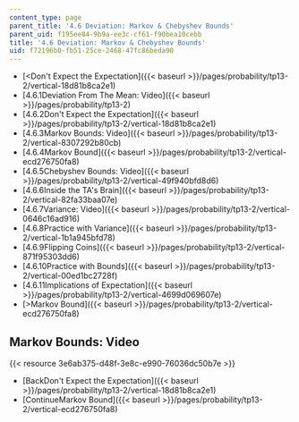 ```yaml
---
content_type: page
parent_title: '4.6 Deviation: Markov & Chebyshev Bounds'
parent_uid: f195ee84-9b9a-ee3c-cf61-f90bea10cebb
title: '4.6 Deviation: Markov & Chebyshev Bounds'
uid: f72196b0-fb51-25ce-2468-47fc86beda90
---
```


*   [<Don't Expect the Expectation]({{< baseurl >}}/pages/probability/tp13-2/vertical-18d81b8ca2e1)
*   [4.6.1Deviation From The Mean: Video]({{< baseurl >}}/pages/probability/tp13-2)
*   [4.6.2Don't Expect the Expectation]({{< baseurl >}}/pages/probability/tp13-2/vertical-18d81b8ca2e1)
*   [4.6.3Markov Bounds: Video]({{< baseurl >}}/pages/probability/tp13-2/vertical-8307292b80cb)
*   [4.6.4Markov Bound]({{< baseurl >}}/pages/probability/tp13-2/vertical-ecd276750fa8)
*   [4.6.5Chebyshev Bounds: Video]({{< baseurl >}}/pages/probability/tp13-2/vertical-49f940bfd8d6)
*   [4.6.6Inside the TA's Brain]({{< baseurl >}}/pages/probability/tp13-2/vertical-82fa33baa07e)
*   [4.6.7Variance: Video]({{< baseurl >}}/pages/probability/tp13-2/vertical-0646c16ad916)
*   [4.6.8Practice with Variance]({{< baseurl >}}/pages/probability/tp13-2/vertical-1b1a945bfd78)
*   [4.6.9Flipping Coins]({{< baseurl >}}/pages/probability/tp13-2/vertical-871f95303dd6)
*   [4.6.10Practice with Bounds]({{< baseurl >}}/pages/probability/tp13-2/vertical-00ed1bc2728f)
*   [4.6.11Implications of Expectation]({{< baseurl >}}/pages/probability/tp13-2/vertical-4699d069607e)
*   [\>Markov Bound]({{< baseurl >}}/pages/probability/tp13-2/vertical-ecd276750fa8)

Markov Bounds: Video
--------------------

{{< resource 3e6ab375-d48f-3e8c-e990-76036dc50b7e >}}

*   [BackDon't Expect the Expectation]({{< baseurl >}}/pages/probability/tp13-2/vertical-18d81b8ca2e1)
*   [ContinueMarkov Bound]({{< baseurl >}}/pages/probability/tp13-2/vertical-ecd276750fa8)